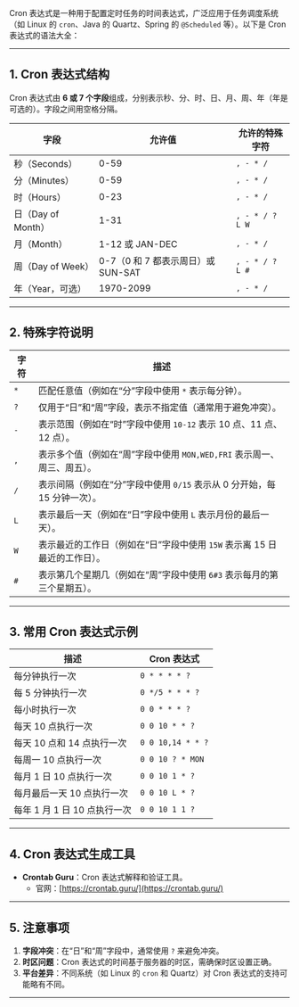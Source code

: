 Cron 表达式是一种用于配置定时任务的时间表达式，广泛应用于任务调度系统（如 Linux 的 `cron`、Java 的 Quartz、Spring 的 `@Scheduled` 等）。以下是 Cron 表达式的语法大全：

---

## 1. **Cron 表达式结构**
Cron 表达式由 **6 或 7 个字段**组成，分别表示秒、分、时、日、月、周、年（年是可选的）。字段之间用空格分隔。

| 字段         | 允许值                  | 允许的特殊字符         |
|--------------|-------------------------|-----------------------|
| 秒（Seconds） | 0-59                    | `, - * /`             |
| 分（Minutes） | 0-59                    | `, - * /`             |
| 时（Hours）   | 0-23                    | `, - * /`             |
| 日（Day of Month） | 1-31                | `, - * / ? L W`       |
| 月（Month）   | 1-12 或 JAN-DEC         | `, - * /`             |
| 周（Day of Week） | 0-7（0 和 7 都表示周日）或 SUN-SAT | `, - * / ? L #` |
| 年（Year，可选） | 1970-2099            | `, - * /`             |

---

## 2. **特殊字符说明**
| 字符 | 描述                                                                 |
|------|--------------------------------------------------------------------|
| `*`  | 匹配任意值（例如在“分”字段中使用 `*` 表示每分钟）。                     |
| `?`  | 仅用于“日”和“周”字段，表示不指定值（通常用于避免冲突）。                |
| `-`  | 表示范围（例如在“时”字段中使用 `10-12` 表示 10 点、11 点、12 点）。      |
| `,`  | 表示多个值（例如在“周”字段中使用 `MON,WED,FRI` 表示周一、周三、周五）。   |
| `/`  | 表示间隔（例如在“分”字段中使用 `0/15` 表示从 0 分开始，每 15 分钟一次）。 |
| `L`  | 表示最后一天（例如在“日”字段中使用 `L` 表示月份的最后一天）。             |
| `W`  | 表示最近的工作日（例如在“日”字段中使用 `15W` 表示离 15 日最近的工作日）。 |
| `#`  | 表示第几个星期几（例如在“周”字段中使用 `6#3` 表示每月的第三个星期五）。   |

---

## 3. **常用 Cron 表达式示例**
| 描述                     | Cron 表达式               |
|--------------------------|--------------------------|
| 每分钟执行一次            | `0 * * * * ?`            |
| 每 5 分钟执行一次         | `0 */5 * * * ?`          |
| 每小时执行一次            | `0 0 * * * ?`            |
| 每天 10 点执行一次        | `0 0 10 * * ?`           |
| 每天 10 点和 14 点执行一次 | `0 0 10,14 * * ?`        |
| 每周一 10 点执行一次      | `0 0 10 ? * MON`         |
| 每月 1 日 10 点执行一次   | `0 0 10 1 * ?`           |
| 每月最后一天 10 点执行一次 | `0 0 10 L * ?`           |
| 每年 1 月 1 日 10 点执行一次 | `0 0 10 1 1 ?`         |

---

## 4. **Cron 表达式生成工具**
- **Crontab Guru**：Cron 表达式解释和验证工具。
    - 官网：[https://crontab.guru/](https://crontab.guru/)

---

## 5. **注意事项**
1. **字段冲突**：在“日”和“周”字段中，通常使用 `?` 来避免冲突。
2. **时区问题**：Cron 表达式的时间基于服务器的时区，需确保时区设置正确。
3. **平台差异**：不同系统（如 Linux 的 `cron` 和 Quartz）对 Cron 表达式的支持可能略有不同。

---